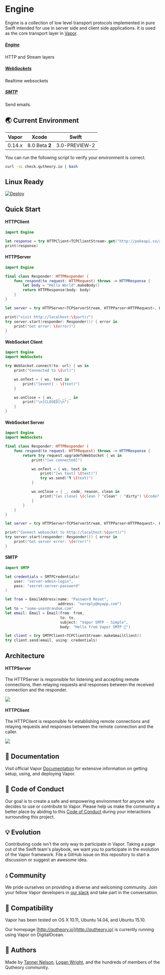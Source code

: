 # Engine

Engine is a collection of low level transport protocols implemented in pure Swift intended for use in server side and client side applications. It is used as the core transport layer in [Vapor](https://github.com/qutheory/github).

##### [Engine](#httpclient)
HTTP and Stream layers

##### [WebSockets](#websockets)
Realtime websockets

##### [SMTP](#smtp-1)
Send emails.

## 🌏 Current Environment

| Vapor |     Xcode    |    Swift    |
|:-----:|:------------:|:-----------:|
|0.14.x |8.0 Beta **2**|3.0-PREVIEW-2|

You can run the following script to verify your environment is correct.

```sh
curl -sL check.qutheory.io | bash
```

## Linux Ready

[![Deploy](https://www.herokucdn.com/deploy/button.svg)](https://heroku.com/deploy)

## Quick Start

#### HTTPClient

```Swift
import Engine

let response = try HTTPClient<TCPClientStream>.get("http://pokeapi.co/api/v2/pokemon/")
print(response)
```

#### HTTPServer

```Swift
import Engine

final class Responder: HTTPResponder {
    func respond(to request: HTTPRequest) throws -> HTTPResponse {
        let body = "Hello World".makeBody()
        return HTTPResponse(body: body)
    }
}

let server = try HTTPServer<TCPServerStream, HTTPParser<HTTPRequest>, HTTPSerializer<HTTPResponse>>(port: port)

print("visit http://localhost:\(port)/")
try server.start(responder: Responder()) { error in
    print("Got error: \(error)")
}
```

#### WebSocket Client

```Swift
import Engine
import WebSockets

try WebSocket.connect(to: url) { ws in
    print("Connected to \(url)")

    ws.onText = { ws, text in
        print("[event] - \(text)")
    }

    ws.onClose = { ws, _, _, _ in
        print("\n[CLOSED]\n")
    }
}
```

#### WebSocket Server

```Swift
import Engine
import WebSockets

final class Responder: HTTPResponder {
    func respond(to request: HTTPRequest) throws -> HTTPResponse {
        return try request.upgradeToWebSocket { ws in
            print("[ws connected]")

            ws.onText = { ws, text in
                print("[ws text] \(text)")
                try ws.send("🎙 \(text)")
            }

            ws.onClose = { _, code, reason, clean in
                print("[ws close] \(clean ? "clean" : "dirty") \(code?.description ?? "") \(reason ?? "")")
            }
        }
    }
}

let server = try HTTPServer<TCPServerStream, HTTPParser<HTTPRequest>, HTTPSerializer<HTTPResponse>>(port: port)

print("Connect websocket to http://localhost:\(port)/")
try server.start(responder: Responder()) { error in
    print("Got server error: \(error)")
}
```

#### SMTP

```Swift
import SMTP

let credentials = SMTPCredentials(
    user: "server-admin-login",
    pass: "secret-server-password"
)

let from = EmailAddress(name: "Password Reset",
                        address: "noreply@myapp.com")
let to = "some-user@random.com"
let email: Email = Email(from: from,
                         to: to,
                         subject: "Vapor SMTP - Simple",
                         body: "Hello from Vapor SMTP 👋")

let client = try SMTPClient<TCPClientStream>.makeGmailClient()
try client.send(email, using: credentials)
```

## Architecture

#### HTTPServer

The HTTPServer is responsible for listening and accepting remote connections, then relaying requests and responses between the received connection and the responder.

![](/Resources/Diagrams/HTTPServerDiagram.png)

#### HTTPClient

The HTTPClient is responsible for establishing remote connections and relaying requests and responses between the remote connection and the caller.

![](/Resources/Diagrams/HTTPClientDiagram.png)

## 📖 Documentation

Visit official Vapor [Documentation](http://docs.qutheory.io) for extensive information on getting setup, using, and deploying Vapor.

## 💙 Code of Conduct

Our goal is to create a safe and empowering environment for anyone who decides to use or contribute to Vapor. Please help us make the community a better place by abiding to this [Code of Conduct](https://github.com/qutheory/vapor/blob/master/CODE_OF_CONDUCT.md) during your interactions surrounding this project.

## 💡 Evolution

Contributing code isn't the only way to participate in Vapor. Taking a page out of the Swift team's playbook, we want _you_ to participate in the evolution of the Vapor framework. File a GitHub issue on this repository to start a discussion or suggest an awesome idea.

## 💧 Community

We pride ourselves on providing a diverse and welcoming community. Join your fellow Vapor developers in [our slack](slack.qutheory.io) and take part in the conversation.

## 🔧 Compatibility

Vapor has been tested on OS X 10.11, Ubuntu 14.04, and Ubuntu 15.10.

Our homepage [http://qutheory.io](http://qutheory.io) is currently running using Vapor on DigitalOcean.

## 👥 Authors

Made by [Tanner Nelson](https://twitter.com/tanner0101), [Logan Wright](https://twitter.com/logmaestro), and the hundreds of members of the Qutheory community.
